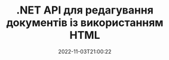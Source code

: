 ---
############################# Static ############################
layout: "product"
date: 2022-11-03T21:00:22
draft: false

product: "Editor"
product_tag: "editor"
platform: ".NET"
platform_tag: "net"

############################# Head ############################
head_title: "API редактора документів на C# .NET | Редагувати Word Excel PowerPoint Web XML текстові файли за допомогою HTML"
head_description: "Редактор документів с API на C# .NET дозволяє завантажувати документи Microsoft Word, Excel, PowerPoint, PDF, XML, веб-орієнтовані та текстові файли у HTML, редагувати їх у браузері та конвертувати назад у початковий формат."

############################# Header ############################
title: ".NET API для редагування документів із використанням HTML"
description: "Розробляйте .NET-застосунки, інтегруйте їх із HTML-редактором, завантажуйте документи підтримуваних форматів, редагуйте їх і конвертуйте назад в початковий формат."
button:
    enable: true

############################# SubMenu ############################
submenu:
    enable: true
    
    left:
        img_alt: "GroupDocs.Editor for .NET"
        image: "https://www.groupdocs.cloud/templates/groupdocs/images/product-logos/groupdocs-editor-net.png"
        product: "GroupDocs.Editor"
        platform: ".NET"

    middle:
        button:
            # button loop
            - link: "#overview"
              text: "Огляд"

            # button loop
            - link: "#features"
              text: "Функції"

            # button loop
            - link: "#support"
              text: "Підтримка"

            # button loop
            - link: "https://products.groupdocs.app/editor"
              text: "Живі демонстрації"

            # button loop
            - link: "https://purchase.groupdocs.com/pricing/editor/net"
              text: "Ціни"

    right:
        link_download: "https://downloads.groupdocs.com/editor"
        link_learn: "https://docs.groupdocs.com/editor/net/"
        link_buy: "https://purchase.groupdocs.com"

############################# Overview ############################
overview:
    enable: true
    content: |
      GroupDocs.Editor for .NET API допомагає створювати прості та зручні у використанні застосунки C#, ASP.NET та інші застосунки .NET, котрі легко інтегруються із популярними HTML-редакторами (як із відкритим вихідним кодом, так і платними) для перетворення, редагування та управління документами популярних форматів файлів. Наш API-інтерфейс редактора .NET дозволяє завантажувати документ, перетворити його у HTML, передати цей HTML у завнішній WYSIWYG-редактор HTML-розмітки і опісля завершення маніпуляції зберегти HTML у початковому форматі файлу. Ви також можете окремо отримати ресурси, прикріплені до любого документа. Він працює із всіма видами документів, наприклад, для Microsoft Word, Excel, PowerPoint, PDF, XPS, OpenDocument, Text, Web, Email, e-Book і т. д.
    tabs:
      enable: true
      
      ## TAB ONE ##
      tab_one:
        description: |
          Нижче наводиться огляд GroupDocs.Editor for .NET:
      
        left:
          enable: true
          icon: "fab fa-html5"
          title: "Управління за допомогою HTML"
          content: |
            * Завантажити підтримуваний документ
            * Редагувати контент за допомогою HTML
            * Редагувати зв'язані стилі
            * Конвертувати у початковий формат
      
      ## TAB TWO ##
      tab_two:
        description: |
          GroupDocs.Editor for .NET підтримує наступні [формати файлів](https://docs.groupdocs.com/editor/java/supported-document-formats/)

        left:
          enable: true
          table:
            # table loop
            - title: "Microsoft Office"
              content: |
                * **Microsoft Word**: DOC, DOCX, DOCM, DOT, DOTM, DOTX, FlatOPC, WordML, RTF
                * **Microsoft Excel**: XLS, XLSX, XLSM, XLT, XLTX, XLTM, XLSB, XLAM, CSV, TSV, SXC, SpreadsheetML, DIF, DSV
                * **Microsoft PowerPoint**: PPT, PPTX, PPTM, PPS, PPSX, PPSM, POT, POTX, POTM

        right:
          enable: true
          table:
            # table loop
            - title: "Інші сімейства форматів"
              content: |
                * **Формати OpenDocument**: ODT, OTT, ODS, FODS, ODP, OTP
                * **Формати із фіксованою розміткою**: PDF, XPS
                * **Веб-формати**: HTML, MHTML, CHM, XML, TXT
                * **Веб-формати**: MOBI, AZW3, ePub

      ## TAB THREE ##
      tab_three:
        description: |
          GroupDocs.Editor for .NET підтримує наступні операційні системи, фреймворки та менеджери пакетів:
        
        left:
          enable: true
          table:
            # table loop
            - icon: "fab fa-windows"
              title: "Операційні системи"
              content: |
                * Microsoft Windows Desktop
                * Microsoft Windows Server
                * Microsoft Windows Azure
                * Linux

            # table loop
            - icon: "fas fa-code"
              title: "Підтримувані фреймворки"
              content: |
                * .NET Framework 4.6.1+
				* .NET Standard 2.0+
				* .NET 6+
                * Mono Framework 1.2+

        right:
          enable: true
          table:
            # table loop
            - icon: "fas fa-box"
              title: "Менеджери пакетів"
              content: |
                * NuGet

            # table loop
            - icon: "fas fa-tools"
              title: "Середовища розробки"
              content: |
                * Microsoft Visual Studio
                * Xamarin.Android
                * Xamarin.IOS
                * Xamarin.Mac
                * MonoDevelop

############################# Features ############################
features:
    enable: true
    title: "Можливості GroupDocs.Editor for .NET"

    feature:
      # feature loop
      - icon: "fas fa-copy"
        content: "Проста інтеграція із любим HTML-редактором"

      # feature loop
      - icon: "fas fa-eye"
        content: "Конверитація документу у HTML DOM"

      # feature loop
      - icon: "fas fa-bolt"
        content: "Екстрагування вмісту HTML із потоку із вмістом документу"
      
      # feature loop
      - icon: "fas fa-file-powerpoint"
        content: "Отримати HTML-контент та його вбудовані ресурси"

      # feature loop
      - icon: "fas fa-code"
        content: "Отримання вмісту тегу HTML BODY із розмітки документу"

      # feature loop
      - icon: "fas fa-cloud"
        content: "Отримання таблиць стилів CSS із HTML-документу"

      # feature loop
      - icon: "fas fa-remove-format"
        content: "Переглядайте HTML-контент і зберігайте його ресурси"

      # feature loop
      - icon: "fas fa-comment-slash"
        content: "Отримання HTML DOM із вмісту строки та перетворення його у документ"

      # feature loop
      - icon: "fas fa-location-arrow"
        content: "HTML DOM разом із перетворенням ресурсів"

      # feature loop
      - icon: "fas fa-border-all"
        content: "Редагувати документи різних форматів у HTML"

      # feature loop
      - icon: "fas fa-wrench"
        content: "Точність конвертації"

      # feature loop
      - icon: "fas fa-columns"
        content: "Застосувати захист від читання та/або запису до вихідного документа"

      # feature loop
      - icon: "fas fa-file-word"
        content: "Разбивайте текстові документи на сторінки і редагуйте в любих WYSIWYG-редакторах"

      # feature loop
      - icon: "fas fa-envelope"
        content: "Незалежність від баз даних (DB) та користувацького інтерфейсу (UI)"

      # feature loop
      - icon: "fas fa-print"
        content: "Потужні функції обробки XML"

      # feature loop
      - icon: "fas fa-file-archive"
        content: "Екстрагування шрифтів OTF (Open Type Fonts) із вхідного документа та експорт їх у вихідний документ"

      # feature loop
      - icon: "fas fa-lock"
        content: "Внутрішня обробка векторних та растрових зображень у рамках підтримуваних форматів файлів"

      # feature loop
      - icon: "fas fa-file-code"
        content: "Ін'єкція вмісту відредагованого робочого листа у початкову електронну таблицю в потрібному місці"
      
      # feature loop
      - icon: "fas fa-fill-drip"
        content: "Редагування слайдів та їх ін'єкція у вихідну презентацію"

      # feature loop
      - icon: "fas fa-file-excel"
        content: "Ін'єкція шрифтів у вихідний текстовий документ під час збереження"

    more_feature:
      # more_feature_loop
      - title: "Точна конвертація у HTML DOM та із нього"
        content: |
          GroupDocs.Editor for .NET API дозволяє додаткам .NET завантажувати документ із списка форматів, що підтримуються, та конвертувати його в об'єктну модель документа HTML (DOM) разом із екстрагуванням приєднаних ресурсів, таких як CSS та зображення. Після чого можливо внести зміни в HTML, використовуючи свій улюблений HTML-редактор. Коли ви закінчите редагування, GroupDocs.Editor for .NET API дозволить вам точно конвертувати цей HTML DOM назад у початковий файл.

          ```cs
          // Create Editor class by loading an input document
          Editor editor = new Editor("Sample.docx");

          // Open document for edit and obtain EditableDocument
          EditableDocument original = editor.Edit();

          // Obtain all-embedded HTML from it
          string allEmbeddedInside = original.GetEmbeddedHtml();

          // If necessary, obtain pure HTML-markup, CSS, images and other resources in separate form

          // Whole HTML-markup, without any resources
          string completeHtmlMarkup = original.GetContent();

          // Only HTML->BODY content, useful for most of WYSIWYG-editors
          string onlyInnerBody = original.GetBodyContent();

          // All CSS stylesheets
          var stylesheets = original.Css;

          // All images, including raster and vector, but without CSS gradients
          var images = original.Images;

          // All font resources
          var fonts = original.Fonts;

          // finally, send this content to your WYSIWYG HTML-editor
          ```
      # more_feature_loop
      - title: "Завантаження та екстрагування зовнішніх ресурсів"
        content: "GroupDocs.Editor для .NET API может екстрагувати зовнішні ресурси, прикріплені до підтримуваним документам, такі як зображення, шрифти, CSS і багато чого іншого. Отримані ресурси потім можна завантажувати, переглядати і зберігати окремо від вихідного HTML-документа. Це дозволяє вам більш гнучко і точно керувати виводом (відображенням) частин і компонентів документа."

      # more_feature_loop
      - title: "Застосування текстових ефектів у форматах файлів Word Processing"
        content: "GroupDocs.Editor для .NET API дозволяє додавати складні текстові ефекти (Тінь, 3D-ефект, Контур, Світіння, Гравірування, Тиснення) при работі із підтримуваними форматами обробки документів Microsoft Word. Ця функція вмикається автоматично, що можна спостерігати при обробці документа із такими текстовими ефектами."

      # more_feature_loop
      - title: "Потужні функції роботи із XML"
        content: |
          Із допомогою  GroupDocs.Editor for .NET API ви можете відкривати, переглядати та редагувати XML-документи. Наш API редагування містить спеціальну підтримку та розпізнавання тегів XML, атрибутів разом із їх значеннями, оголошень XML, розділів CDATA, визначень DOCTYPE та других об'єктів, специфічних для XML. Ви можете налаштувати параметри шрифта і кольору для кожного окремого об'єкту у структурі XML.  

          Функція XML Converter достатньо розумна, щоби показати помилки у файлі XML та способи їх виправлення. Механізм розпізнавання URI та електронної пошти сканує XML-атрибути і представляє виявлені URI та адреса електроннрої пошти всередині тегу A у виді посилань, тому їх можна редагувати як посилання, а не як текст в результуючому HTML-файлі.

############################# Support ############################
support:
    enable: true

############################# Solutions ############################
solutions:
    enable: true
    title: "GroupDocs.Editor надає API редагування документів для інших популярних середовищ розробки."

    solution:
        # solution loop
        - img_alt: "GroupDocs.Editor for Java"
          image: "https://www.groupdocs.cloud/templates/groupdocs/images/product-logos/groupdocs-editor-java.png"
          product: "GroupDocs.Editor"
          platform: "Java"
          link: "/editor/java/"

############################# Back to top ###############################
back_to_top:
  enable: true
---